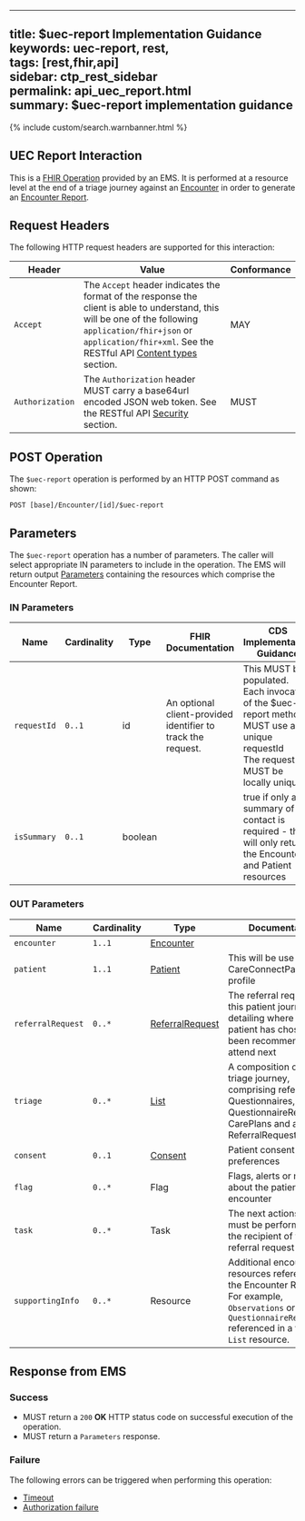 
---  
title: $uec-report Implementation Guidance  
keywords: uec-report, rest,  
tags: [rest,fhir,api]  
sidebar: ctp_rest_sidebar  
permalink: api_uec_report.html  
summary: $uec-report implementation guidance   
---  
  {% include custom/search.warnbanner.html %}  
## UEC Report Interaction ##  
  
This is a [FHIR Operation](https://www.hl7.org/fhir/stu3/operations.html) provided by an EMS. It is performed at a resource level at the end of a triage journey against an [Encounter](api_encounter_na.html) in order to generate an [Encounter Report](api_encounter_report.html).  
  
## Request Headers ##  
  
The following HTTP request headers are supported for this interaction:  
  
  
| Header               | Value |Conformance |  
|----------------------|-------|-------|  
| `Accept`      | The `Accept` header indicates the format of the response the client is able to understand, this will be one of the following `application/fhir+json` or `application/fhir+xml`. See the RESTful API [Content types](api_general_guidance.html#content-types) section. | MAY |  
| `Authorization`      | The `Authorization` header MUST carry a base64url encoded JSON web token. See the RESTful API [Security](api_security.html) section. | MUST |   
## POST Operation  
  
The `$uec-report` operation is performed by an HTTP POST command as shown:  
  
```  
POST [base]/Encounter/[id]/$uec-report  
```  
  
## Parameters ##  
  
The `$uec-report` operation has a number of parameters. The caller will select appropriate IN parameters to include in the operation. The EMS will return output [Parameters](http://hl7.org/fhir/stu3/parameters.html) containing the resources which comprise the Encounter Report.  
  
### IN Parameters  
<table style="min-width:100%;width:100%">
<thead>
<tr>  
    <th style="width:10%;">Name</th>  
    <th style="width:5%;">Cardinality</th>  
    <th style="width:10%;">Type</th>  
      <th style="width:40%;">FHIR Documentation</th>  
   <th style="width:35%;">CDS Implementation Guidance</th>  
</tr>  
</thead>
<tbody>
<tr>  
  <td><code>requestId</code></td>  
    <td><code>0..1</code></td>  
    <td>id</td>  
    <td>An optional client-provided identifier to track the request.</td>  
<td>This MUST be populated.<br/>  
Each invocation of the $uec-report method MUST use a unique requestId<br/>  
The requestId MUST be locally unique</td>  
</tr>  
<tr>  
  <td><code>isSummary</code></td>  
    <td><code>0..1</code></td>  
    <td>boolean</td>  
    <td></td>  
<td>true if only a summary of the contact is required - this will only return the Encounter and Patient resources</td>  
</tr> 
</tbody>
</table>  
  
### OUT Parameters ###  
  
<table  style="min-width:100%;width:100%">  
<thead>
<tr>  
<th style="width:25%;">Name</th>  
<th style="width:5%;">Cardinality</th>  
<th style="width:20%;">Type</th>  
<th style="width:40%;">Documentation</th>  
</tr>  
</thead>
<tbody>
<tr>  
<td><code>encounter</code></td>  
<td><code>1..1</code></td>  
<td><a href="api_encounter.html">Encounter</a></td>  
<td></td>  
</tr>  
<tr>  
<td><code>patient</code></td>  
<td><code>1..1</code></td>  
<td><a href="api_patient.html">Patient</a></td>  
<td>This will be use the CareConnectPatient profile</td>  
</tr>  
<tr>  
<td><code>referralRequest</code></td>  
<td><code>0..*</code></td>  
<td><a href="api_referral_request.html">ReferralRequest</a></td>  
<td>The referral request for this patient journey, detailing where the patient has chosen or been recommended to attend next</td>  
</tr>  
<tr>  
<td><code>triage</code></td>  
<td><code>0..*</code></td>  
<td><a href="https://www.hl7.org/fhir/STU3/list.html">List</a></td>  
<td>A composition of the triage journey, comprising references to Questionnaires, QuestionnaireResponses, CarePlans and a ReferralRequest</td>  
</tr>  
<tr>  
<td><code>consent</code></td>  
<td><code>0..1</code></td>  
<td><a href="api_consent.html">Consent</a></td>  
<td>Patient consent preferences</td>  
</tr>  
<tr>  
<td><code>flag</code></td>  
<td><code>0..*</code></td>  
<td>Flag</td>  
<td>Flags, alerts or notes about the patient or the encounter</td>  
</tr>  
<tr>  
<td><code>task</code></td>  
<td><code>0..*</code></td>  
<td>Task</td>  
<td>The next actions that must be performed by the recipient of the referral request</td>  
</tr>  
<tr>  
<td><code>supportingInfo</code></td>  
<td><code>0..*</code></td>  
<td>Resource</td>  
<td>Additional encounter resources referenced in the Encounter Report. For example, <code>Observations</code> or <code>QuestionnaireResponses</code> referenced in a triage <code>List</code> resource.</td>  
</tr>  
</tbody>
</table>  
  
  
## Response from EMS ##  
  
### Success ###  
  
* MUST return a <code>200</code> **OK** HTTP status code on successful execution of the operation.  
* MUST return a <code>Parameters</code> response.  
  
### Failure ###  
  
The following errors can be triggered when performing this operation:  
  
* [Timeout](api_errorhandling.html#time-out)  
* [Authorization failure](api_errorhandling.html)
<!--stackedit_data:
eyJoaXN0b3J5IjpbMTA0MjA3NTI4Ml19
-->